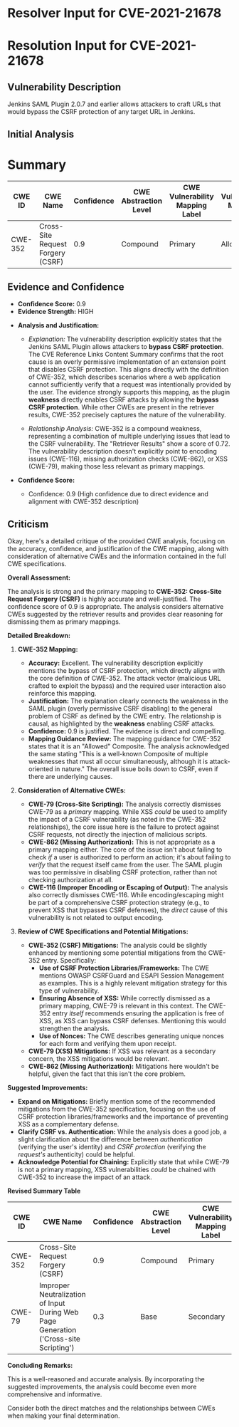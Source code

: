# Resolver Input for CVE-2021-21678

# Resolution Input for CVE-2021-21678

## Vulnerability Description
Jenkins SAML Plugin 2.0.7 and earlier allows attackers to craft URLs that would bypass the CSRF protection of any target URL in Jenkins.

## Initial Analysis
# Summary
| CWE ID | CWE Name | Confidence | CWE Abstraction Level | CWE Vulnerability Mapping Label | CWE-Vulnerability Mapping Notes |
|---|---|---|---|---|---|
| CWE-352 | Cross-Site Request Forgery (CSRF) | 0.9 | Compound | Primary | Allowed |

## Evidence and Confidence

*   **Confidence Score:** 0.9
*   **Evidence Strength:** HIGH

- **Analysis and Justification:**  
  - *Explanation:* The vulnerability description explicitly states that the Jenkins SAML Plugin allows attackers to **bypass CSRF protection**. The CVE Reference Links Content Summary confirms that the root cause is an overly permissive implementation of an extension point that disables CSRF protection. This aligns directly with the definition of CWE-352, which describes scenarios where a web application cannot sufficiently verify that a request was intentionally provided by the user. The evidence strongly supports this mapping, as the plugin **weakness** directly enables CSRF attacks by allowing the **bypass CSRF protection**. While other CWEs are present in the retriever results, CWE-352 precisely captures the nature of the vulnerability.
  
  - *Relationship Analysis:* CWE-352 is a compound weakness, representing a combination of multiple underlying issues that lead to the CSRF vulnerability. The "Retriever Results" show a score of 0.72. The vulnerability description doesn't explicitly point to encoding issues (CWE-116), missing authorization checks (CWE-862), or XSS (CWE-79), making those less relevant as primary mappings.

- **Confidence Score:**  
  - Confidence: 0.9 (High confidence due to direct evidence and alignment with CWE-352 description)

## Criticism
Okay, here's a detailed critique of the provided CWE analysis, focusing on the accuracy, confidence, and justification of the CWE mapping, along with consideration of alternative CWEs and the information contained in the full CWE specifications.

**Overall Assessment:**

The analysis is strong and the primary mapping to **CWE-352: Cross-Site Request Forgery (CSRF)** is highly accurate and well-justified. The confidence score of 0.9 is appropriate. The analysis considers alternative CWEs suggested by the retriever results and provides clear reasoning for dismissing them as primary mappings.

**Detailed Breakdown:**

1.  **CWE-352 Mapping:**

    *   **Accuracy:** Excellent. The vulnerability description explicitly mentions the bypass of CSRF protection, which directly aligns with the core definition of CWE-352. The attack vector (malicious URL crafted to exploit the bypass) and the required user interaction also reinforce this mapping.
    *   **Justification:** The explanation clearly connects the weakness in the SAML plugin (overly permissive CSRF disabling) to the general problem of CSRF as defined by the CWE entry. The relationship is causal, as highlighted by the **weakness** enabling CSRF attacks.
    *   **Confidence:** 0.9 is justified. The evidence is direct and compelling.
    *   **Mapping Guidance Review:** The mapping guidance for CWE-352 states that it is an "Allowed" Composite. The analysis acknowledged the same stating "This is a well-known Composite of multiple weaknesses that must all occur simultaneously, although it is attack-oriented in nature." The overall issue boils down to CSRF, even if there are underlying causes.

2.  **Consideration of Alternative CWEs:**

    *   **CWE-79 (Cross-Site Scripting):** The analysis correctly dismisses CWE-79 as a *primary* mapping. While XSS *could* be used to amplify the impact of a CSRF vulnerability (as noted in the CWE-352 relationships), the core issue here is the failure to protect against CSRF requests, not directly the injection of malicious scripts.
    *   **CWE-862 (Missing Authorization):** This is not appropriate as a primary mapping either. The core of the issue isn't about failing to check *if* a user is authorized to perform an action; it's about failing to *verify* that the request itself came from the user. The SAML plugin was too permissive in disabling CSRF protection, rather than not checking authorization at all.
    *   **CWE-116 (Improper Encoding or Escaping of Output):**  The analysis also correctly dismisses CWE-116. While encoding/escaping might be part of a comprehensive CSRF protection strategy (e.g., to prevent XSS that bypasses CSRF defenses), the *direct* cause of this vulnerability is not related to output encoding.

3.  **Review of CWE Specifications and Potential Mitigations:**

    *   **CWE-352 (CSRF) Mitigations:** The analysis could be slightly enhanced by mentioning some potential mitigations from the CWE-352 entry.  Specifically:
        *   **Use of CSRF Protection Libraries/Frameworks:** The CWE mentions OWASP CSRFGuard and ESAPI Session Management as examples. This is a highly relevant mitigation strategy for this type of vulnerability.
        *   **Ensuring Absence of XSS:** While correctly dismissed as a primary mapping, CWE-79 is relevant in this context. The CWE-352 entry *itself* recommends ensuring the application is free of XSS, as XSS can bypass CSRF defenses. Mentioning this would strengthen the analysis.
        *   **Use of Nonces:** The CWE describes generating unique nonces for each form and verifying them upon receipt.
    *   **CWE-79 (XSS) Mitigations:** If XSS was relevant as a secondary concern, the XSS mitigations would be relevant.
    *   **CWE-862 (Missing Authorization):** Mitigations here wouldn't be helpful, given the fact that this isn't the core problem.

**Suggested Improvements:**

*   **Expand on Mitigations:** Briefly mention some of the recommended mitigations from the CWE-352 specification, focusing on the use of CSRF protection libraries/frameworks and the importance of preventing XSS as a complementary defense.
*   **Clarify CSRF vs. Authentication:** While the analysis does a good job, a slight clarification about the difference between *authentication* (verifying the user's identity) and *CSRF protection* (verifying the *request's* authenticity) could be helpful.
*   **Acknowledge Potential for Chaining:** Explicitly state that while CWE-79 is not a primary mapping, XSS vulnerabilities *could* be chained with CWE-352 to increase the impact of an attack.

**Revised Summary Table**

| CWE ID | CWE Name | Confidence | CWE Abstraction Level | CWE Vulnerability Mapping Label | CWE-Vulnerability Mapping Notes |
|---|---|---|---|---|---|
| CWE-352 | Cross-Site Request Forgery (CSRF) | 0.9 | Compound | Primary | Allowed |
| CWE-79 | Improper Neutralization of Input During Web Page Generation ('Cross-site Scripting') | 0.3 | Base | Secondary | Allowed |

**Concluding Remarks:**

This is a well-reasoned and accurate analysis. By incorporating the suggested improvements, the analysis could become even more comprehensive and informative.

Consider both the direct matches and the relationships between CWEs
when making your final determination.
        